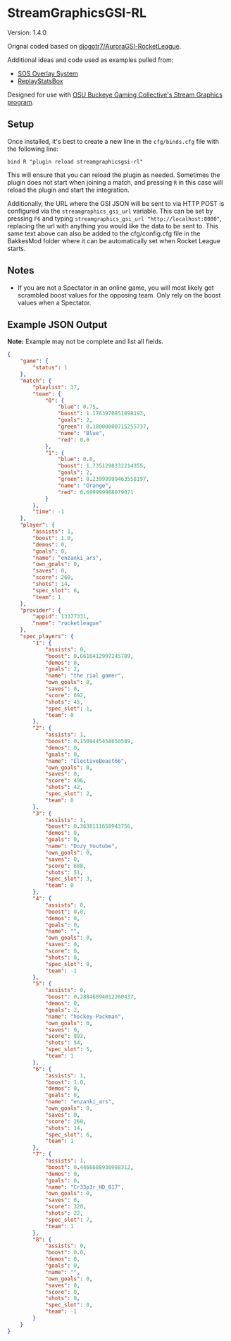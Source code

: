 # StreamGraphicsGSI-RL

Version: 1.4.0

Orignal coded based on [diogotr7/AuroraGSI-RocketLeague](https://github.com/diogotr7/AuroraGSI-RocketLeague).

Additional ideas and code used as examples pulled from:

- [SOS Overlay System](https://gitlab.com/bakkesplugins/sos/sos-plugin)
- [ReplayStatsBox](https://github.com/CinderBlocc/ReplayStatsBox)

Designed for use with [OSU Buckeye Gaming Collective's Stream Graphics program](https://gitlab.com/osubgc/stream-graphics).

## Setup

Once installed, it's best to create a new line in the `cfg/binds.cfg` file with the following line:

```text
bind R "plugin reload streamgraphicsgsi-rl"
```

This will ensure that you can reload the plugin as needed.  Sometimes the plugin does not start when joining a match, and pressing `R` in this case will reload the plugin and start the integration.

Additionally, the URL where the GSI JSON will be sent to via HTTP POST is configured via the `streamgraphics_gsi_url` variable. This can be set by pressing `F6` and typing `streamgraphics_gsi_url "http://localhost:8080"`, replacing the url with anything you would like the data to be sent to.  This same text above can also be added to the cfg/config.cfg file in the BakkesMod folder where it can be automatically set when Rocket League starts.

## Notes

- If you are not a Spectator in an online game, you will most likely get scrambled boost values for the opposing team.  Only rely on the boost values when a Spectator.

## Example JSON Output

**Note:** Example may not be complete and list all fields.

```json
{
    "game": {
        "status": 1
    },
    "match": {
        "playlist": 37,
        "team": {
            "0": {
                "blue": 0.75,
                "boost": 1.1763970851898193,
                "goals": 2,
                "green": 0.18000000715255737,
                "name": "Blue",
                "red": 0.0
            },
            "1": {
                "blue": 0.0,
                "boost": 1.7351298332214355,
                "goals": 2,
                "green": 0.23999999463558197,
                "name": "Orange",
                "red": 0.699999988079071
            }
        },
        "time": -1
    },
    "player": {
        "assists": 1,
        "boost": 1.0,
        "demos": 0,
        "goals": 0,
        "name": "enzanki_ars",
        "own_goals": 0,
        "saves": 0,
        "score": 260,
        "shots": 14,
        "spec_slot": 6,
        "team": 1
    },
    "provider": {
        "appid": 13377331,
        "name": "rocketleague"
    },
    "spec_players": {
        "1": {
            "assists": 0,
            "boost": 0.6616412997245789,
            "demos": 0,
            "goals": 2,
            "name": "the rial gamer",
            "own_goals": 0,
            "saves": 0,
            "score": 692,
            "shots": 45,
            "spec_slot": 1,
            "team": 0
        },
        "2": {
            "assists": 1,
            "boost": 0.1509445458650589,
            "demos": 0,
            "goals": 0,
            "name": "ElectiveBeast66",
            "own_goals": 0,
            "saves": 0,
            "score": 496,
            "shots": 42,
            "spec_slot": 2,
            "team": 0
        },
        "3": {
            "assists": 1,
            "boost": 0.3638111650943756,
            "demos": 0,
            "goals": 0,
            "name": "Dozy_Youtube",
            "own_goals": 0,
            "saves": 0,
            "score": 688,
            "shots": 51,
            "spec_slot": 3,
            "team": 0
        },
        "4": {
            "assists": 0,
            "boost": 0.0,
            "demos": 0,
            "goals": 0,
            "name": "",
            "own_goals": 0,
            "saves": 0,
            "score": 0,
            "shots": 0,
            "spec_slot": 0,
            "team": -1
        },
        "5": {
            "assists": 0,
            "boost": 0.28846094012260437,
            "demos": 0,
            "goals": 2,
            "name": "hockey-Packman",
            "own_goals": 0,
            "saves": 0,
            "score": 892,
            "shots": 54,
            "spec_slot": 5,
            "team": 1
        },
        "6": {
            "assists": 1,
            "boost": 1.0,
            "demos": 0,
            "goals": 0,
            "name": "enzanki_ars",
            "own_goals": 0,
            "saves": 0,
            "score": 260,
            "shots": 14,
            "spec_slot": 6,
            "team": 1
        },
        "7": {
            "assists": 1,
            "boost": 0.4466688930988312,
            "demos": 0,
            "goals": 0,
            "name": "Cr33p3r_HD_817",
            "own_goals": 0,
            "saves": 0,
            "score": 320,
            "shots": 22,
            "spec_slot": 7,
            "team": 1
        },
        "8": {
            "assists": 0,
            "boost": 0.0,
            "demos": 0,
            "goals": 0,
            "name": "",
            "own_goals": 0,
            "saves": 0,
            "score": 0,
            "shots": 0,
            "spec_slot": 0,
            "team": -1
        }
    }
}
```
